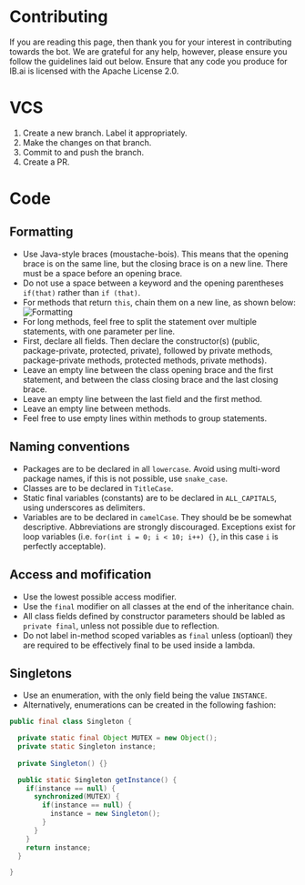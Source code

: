 # Contributing

If you are reading this page, then thank you for your interest in contributing towards the bot. 
We are grateful for any help, however, please ensure you follow the guidelines laid out below.
Ensure that any code you produce for IB.ai is licensed with the Apache License 2.0. 

# VCS

1) Create a new branch. Label it appropriately.
2) Make the changes on that branch.
3) Commit to and push the branch.
4) Create a PR.

# Code

## Formatting

* Use Java-style braces (moustache-bois). 
This means that the opening brace is on the same line, but the closing brace is on a new line. 
There must be a space before an opening brace.
* Do not use a space between a keyword and the opening parentheses `if(that)` rather than `if (that)`.
* For methods that return `this`, chain them on a new line, as shown below:
![Formatting](https://i.imgur.com/7kZPU4O.png)
* For long methods, feel free to split the statement over multiple statements, with one parameter per line.
* First, declare all fields.
Then declare the constructor(s) (public, package-private, protected, private), followed by private methods, package-private methods, protected methods, private methods).
* Leave an empty line between the class opening brace and the first statement, and between the class closing brace and the last closing brace.
* Leave an empty line between the last field and the first method.
* Leave an empty line between methods.
* Feel free to use empty lines within methods to group statements.

## Naming conventions

* Packages are to be declared in all `lowercase`. Avoid using multi-word package names, if this is not possible, use `snake_case`.
* Classes are to be declared in `TitleCase`.
* Static final variables (constants) are to be declared in `ALL_CAPITALS`, using underscores as delimiters.
* Variables are to be declared in `camelCase`. They should be be somewhat descriptive. Abbreviations are strongly discouraged. 
Exceptions exist for loop variables (i.e. `for(int i = 0; i < 10; i++) {}`, in this case `i` is perfectly acceptable).

## Access and mofification

* Use the lowest possible access modifier.
* Use the `final` modifier on all classes at the end of the inheritance chain.
* All class fields defined by constructor parameters should be labled as `private final`, unless not possible due to reflection.
* Do not label in-method scoped variables as `final` unless (optioanl) they are required to be effectively final to be used inside a lambda.

## Singletons

* Use an enumeration, with the only field being the value `INSTANCE`. 
* Alternatively, enumerations can be created in the following fashion:
```java
public final class Singleton {

  private static final Object MUTEX = new Object();
  private static Singleton instance;
  
  private Singleton() {}

  public static Singleton getInstance() {
    if(instance == null) {
      synchronized(MUTEX) {
        if(instance == null) {
          instance = new Singleton();
        }
      }
    }
    return instance;
  }

}
